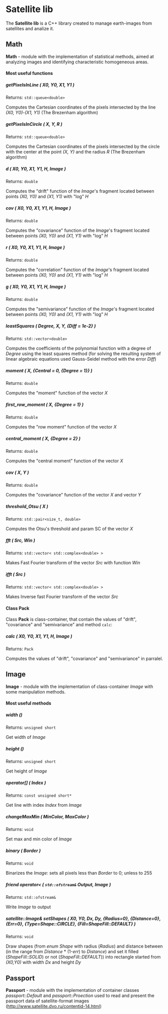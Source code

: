 # Satellite lib

The **Satellite lib** is a C++ library created to manage earth-images from satellites and analize it.

## Math

**Math** - module with the implementation of statistical methods, aimed at analyzing images and identifying characteristic homogeneous areas.

#### Most useful functions

##### getPixelsInLine ( X0, Y0, X1, Y1 )

Returns: ``std::queue<double>``

Computes the Cartesian coordinates of the pixels intersected by the line *(X0, Y0)*-*(X1, Y1)* (The Brezenham algorithm)

##### getPixelsInCircle ( X, Y, R )

Returns: ``std::queue<double>``

Computes the Cartesian coordinates of the pixels intersected by the circle with the center at the point *(X, Y)* and the radius *R* (The Brezenham algorithm)

##### d ( X0, Y0, X1, Y1, H, Image )

Returns: ``double``

Computes the "drift" function of the *Image*'s fragment located between points *(X0, Y0)* and *(X1, Y1)* with "log" *H*

##### cov ( X0, Y0, X1, Y1, H, Image )

Returns: ``double``

Computes the "covariance" function of the *Image*'s fragment located between points *(X0, Y0)* and *(X1, Y1)* with "log" *H*

##### r ( X0, Y0, X1, Y1, H, Image )

Returns: ``double``

Computes the "correlation" function of the *Image*'s fragment located between points *(X0, Y0)* and *(X1, Y1)* with "log" *H*

##### g ( X0, Y0, X1, Y1, H, Image )

Returns: ``double``

Computes the "semivariance" function of the *Image*'s fragment located between points *(X0, Y0)* and *(X1, Y1)* with "log" *H*

##### leastSquares ( Degree, X, Y, {Diff = 1e-2} )

Returns: ``std::vector<double>``

Computes the coefficients of the polynomial function with a degree of *Degree* using the least squares method (for solving the resulting system of linear algebraic equations used Gauss-Seidel method with the error *Diff*)

##### moment ( X, {Central = 0, {Degree = 1}} )

Returns: ``double``

Computes the "moment" function of the vector *X*

##### first_row_moment ( X, {Degree = 1} )

Returns: ``double``

Computes the "row moment" function of the vector *X*

##### central_moment ( X, {Degree = 2} )

Returns: ``double``

Computes the "central moment" function of the vector *X*

##### cov ( X, Y )

Returns: ``double``

Computes the "covariance" function of the vector *X* and vector *Y*

##### threshold_Otsu ( X )

Returns: ``std::pair<size_t, double>``

Computes the Otsu's threshold and param SC of the vector *X*

##### fft ( Src, Win )

Returns: ``std::vector< std::complex<double> >``

Makes Fast Fourier transform of the vector *Src* with function *Win*

##### ifft ( Src )

Returns: ``std::vector< std::complex<double> >``

Makes Inverse fast Fourier transform of the vector *Src*

#### Class Pack

Class **Pack** is class-container, that contain the values of "drift", "covariance" and "semivariance" and method ``calc``:

##### calc ( X0, Y0, X1, Y1, H, Image )

Returns: ``Pack``

Computes the values of "drift", "covariance" and "semivariance" in parralel.

## Image

**Image** - module with the implementation of class-container *Image* with some manipulation methods.

#### Most useful methods

##### width ()

Returns: ``unsigned short``

Get width of *Image*

##### height ()

Returns: ``unsigned short``

Get height of *Image*

##### operator\[\] ( Index )

Returns: ``const unsigned short*``

Get line with index *Index* from *Image*

##### changeMaxMin ( MinColor, MaxColor )

Returns: ``void``

Set max and min color of *Image*

##### binary ( Border )

Returns: ``void``

Binarizes the *Image*: sets all pixels less than *Border* to 0; unless to 255

##### friend operator< ( ``std::ofstream&`` Output, Image )

Returns: ``std::ofstream&``

Write *Image* to output

##### satellite::Image& setShapes ( X0, Y0, Dx, Dy, {Radius=0}, {Distance=0}, {Err=0}, {Type=Shape::CIRCLE}, {Fill=ShapeFill::DEFAULT} )

Returns: ``void``

Draw shapes (from *enum Shape* with radius (*Radius*) and distance between (in the range from *Distance* \* (1-*err*) to *Distance*) and set it filled (*ShapeFill::SOLID*) or not (*ShapeFill::DEFAULT*)) into rectangle started from *(X0,Y0)* with width *Dx* and height *Dy*

## Passport

**Passport** - module with the implementation of container classes *passport::Default* and *passport::Proection* used to read and present the passport data of satellite-format images (http://www.satellite.dvo.ru/contentid-14.html)
